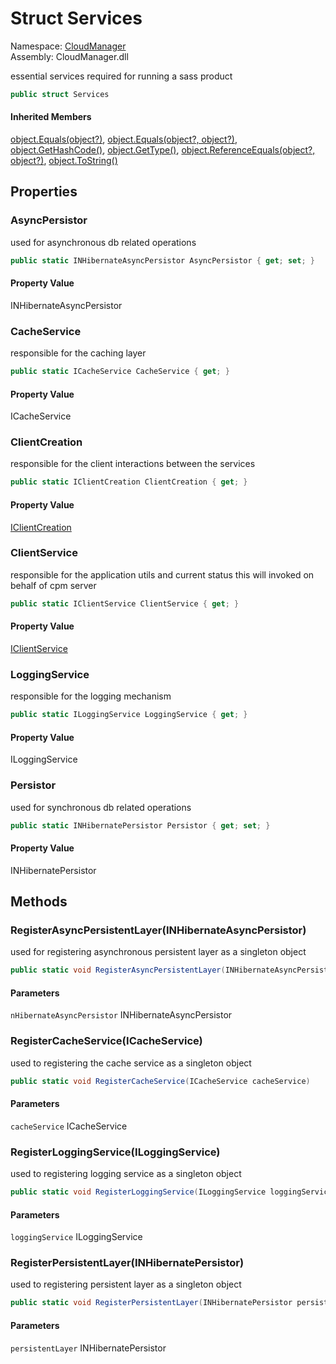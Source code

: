 #  Struct Services

Namespace: [CloudManager](CloudManager.md)  
Assembly: CloudManager.dll  

essential services required for running a sass product

```csharp
public struct Services
```

#### Inherited Members

[object.Equals\(object?\)](https://learn.microsoft.com/dotnet/api/system.object.equals\#system\-object\-equals\(system\-object\)), 
[object.Equals\(object?, object?\)](https://learn.microsoft.com/dotnet/api/system.object.equals\#system\-object\-equals\(system\-object\-system\-object\)), 
[object.GetHashCode\(\)](https://learn.microsoft.com/dotnet/api/system.object.gethashcode), 
[object.GetType\(\)](https://learn.microsoft.com/dotnet/api/system.object.gettype), 
[object.ReferenceEquals\(object?, object?\)](https://learn.microsoft.com/dotnet/api/system.object.referenceequals), 
[object.ToString\(\)](https://learn.microsoft.com/dotnet/api/system.object.tostring)

## Properties

###  AsyncPersistor

used for asynchronous db related operations

```csharp
public static INHibernateAsyncPersistor AsyncPersistor { get; set; }
```

#### Property Value

 INHibernateAsyncPersistor

###  CacheService

responsible for the caching layer

```csharp
public static ICacheService CacheService { get; }
```

#### Property Value

 ICacheService

###  ClientCreation

responsible for the client interactions between the services

```csharp
public static IClientCreation ClientCreation { get; }
```

#### Property Value

 [IClientCreation](CloudManager.Interfaces.Persistence.IClientCreation.md)

###  ClientService

responsible for the application utils and current status this will invoked on behalf of cpm server

```csharp
public static IClientService ClientService { get; }
```

#### Property Value

 [IClientService](CloudManager.Interfaces.Persistence.IClientService.md)

###  LoggingService

responsible for the logging mechanism

```csharp
public static ILoggingService LoggingService { get; }
```

#### Property Value

 ILoggingService

###  Persistor

used for synchronous db related operations

```csharp
public static INHibernatePersistor Persistor { get; set; }
```

#### Property Value

 INHibernatePersistor

## Methods

###  RegisterAsyncPersistentLayer\(INHibernateAsyncPersistor\)

used for registering asynchronous persistent layer as a singleton object

```csharp
public static void RegisterAsyncPersistentLayer(INHibernateAsyncPersistor nHibernateAsyncPersistor)
```

#### Parameters

`nHibernateAsyncPersistor` INHibernateAsyncPersistor

###  RegisterCacheService\(ICacheService\)

used to registering the cache service as a singleton object

```csharp
public static void RegisterCacheService(ICacheService cacheService)
```

#### Parameters

`cacheService` ICacheService

###  RegisterLoggingService\(ILoggingService\)

used to registering logging service as a singleton object

```csharp
public static void RegisterLoggingService(ILoggingService loggingService)
```

#### Parameters

`loggingService` ILoggingService

###  RegisterPersistentLayer\(INHibernatePersistor\)

used to registering persistent layer as a singleton object

```csharp
public static void RegisterPersistentLayer(INHibernatePersistor persistentLayer)
```

#### Parameters

`persistentLayer` INHibernatePersistor

